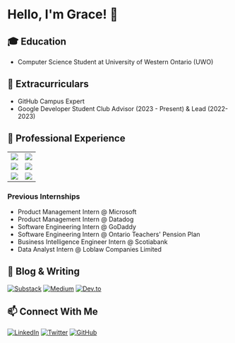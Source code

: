 # Hello, I'm Grace! 👋

## 🎓 Education
- Computer Science Student at University of Western Ontario (UWO)

## 🚀 Extracurriculars
- GitHub Campus Expert
- Google Developer Student Club Advisor (2023 - Present) & Lead (2022-2023)

## 💼 Professional Experience
<table>
  <tr>
    <td><img src="https://img.shields.io/badge/Microsoft-0078D4?style=for-the-badge&logo=microsoft&logoColor=white" /></td>
    <td><img src="https://img.shields.io/badge/Datadog-632CA6?style=for-the-badge&logo=datadog&logoColor=white" /></td>
  </tr>
  <tr>
    <td><img src="https://img.shields.io/badge/GoDaddy-1BDBDB?style=for-the-badge&logo=godaddy&logoColor=white" /></td>
    <td><img src="https://img.shields.io/badge/Scotiabank-FF0000?style=for-the-badge&logo=scotiabank&logoColor=white" /></td>
  </tr>
  <tr>
    <td><img src="https://img.shields.io/badge/Ontario_Teachers'-FF0000?style=for-the-badge&logoColor=white" /></td>
    <td><img src="https://img.shields.io/badge/Loblaw_Companies-000000?style=for-the-badge&logoColor=white" /></td>
  </tr>
</table>

### Previous Internships
- Product Management Intern @ Microsoft
- Product Management Intern @ Datadog
- Software Engineering Intern @ GoDaddy
- Software Engineering Intern @ Ontario Teachers' Pension Plan
- Business Intelligence Engineer Intern @ Scotiabank
- Data Analyst Intern @ Loblaw Companies Limited

## 📝 Blog & Writing
[![Substack](https://img.shields.io/badge/Substack-%23006f5c.svg?style=for-the-badge&logo=substack&logoColor=FF6719)](https://ggong.substack.com/)
[![Medium](https://img.shields.io/badge/Medium-12100E?style=for-the-badge&logo=medium&logoColor=white)](https://medium.com/@1grace)
[![Dev.to](https://img.shields.io/badge/dev.to-0A0A0A?style=for-the-badge&logo=dev.to&logoColor=white)](https://dev.to/1grace)

## 📫 Connect With Me
[![LinkedIn](https://img.shields.io/badge/LinkedIn-0077B5?style=for-the-badge&logo=linkedin&logoColor=white)](https://linkedin.com/in/1gracegong)
[![Twitter](https://img.shields.io/badge/Twitter-%231DA1F2.svg?style=for-the-badge&logo=X&logoColor=white)](https://x.com/graceg0ng)
[![GitHub](https://img.shields.io/badge/GitHub-100000?style=for-the-badge&logo=github&logoColor=white)](https://github.com/ggongg)



